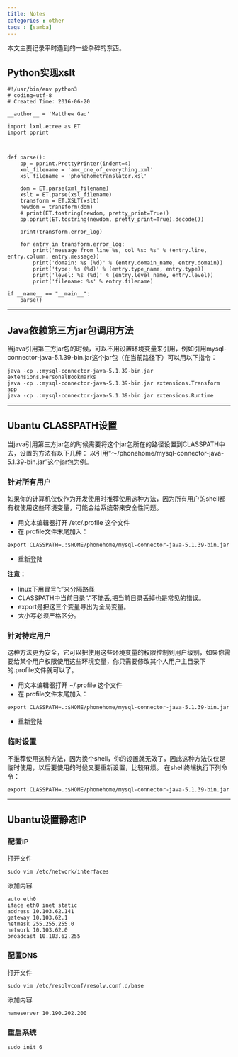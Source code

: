 ```yaml
---
title: Notes
categories : other
tags : [samba]
---
```


本文主要记录平时遇到的一些杂碎的东西。

<!-- more -->

## Python实现xslt
```
#!/usr/bin/env python3
# coding=utf-8
# Created Time: 2016-06-20

__author__ = 'Matthew Gao'

import lxml.etree as ET
import pprint



def parse():
    pp = pprint.PrettyPrinter(indent=4)
    xml_filename = 'amc_one_of_everything.xml'
    xsl_filename = 'phonehometranslator.xsl'

    dom = ET.parse(xml_filename)
    xslt = ET.parse(xsl_filename)
    transform = ET.XSLT(xslt)
    newdom = transform(dom)
    # print(ET.tostring(newdom, pretty_print=True))
    pp.pprint(ET.tostring(newdom, pretty_print=True).decode())

    print(transform.error_log)

    for entry in transform.error_log:
        print('message from line %s, col %s: %s' % (entry.line, entry.column, entry.message))
        print('domain: %s (%d)' % (entry.domain_name, entry.domain))
        print('type: %s (%d)' % (entry.type_name, entry.type))
        print('level: %s (%d)' % (entry.level_name, entry.level))
        print('filename: %s' % entry.filename)

if __name__ == "__main__":
    parse()
```

---

## Java依赖第三方jar包调用方法
当java引用第三方jar包的时候，可以不用设置环境变量来引用，例如引用mysql-connector-java-5.1.39-bin.jar这个jar包（在当前路径下）可以用以下指令：
```
java -cp .:mysql-connector-java-5.1.39-bin.jar extensions.PersonalBookmarks
java -cp .:mysql-connector-java-5.1.39-bin.jar extensions.Transform app
java -cp .:mysql-connector-java-5.1.39-bin.jar extensions.Runtime
```

---

## Ubantu CLASSPATH设置
当java引用第三方jar包的时候需要将这个jar包所在的路径设置到CLASSPATH中去，设置的方法有以下几种：
以引用“～/phonehome/mysql-connector-java-5.1.39-bin.jar”这个jar包为例。
### 针对所有用户
如果你的计算机仅仅作为开发使用时推荐使用这种方法，因为所有用户的shell都有权使用这些环境变量，可能会给系统带来安全性问题。 
- 用文本编辑器打开 /etc/.profile 这个文件
- 在.profile文件末尾加入：
```
export CLASSPATH=.:$HOME/phonehome/mysql-connector-java-5.1.39-bin.jar
```
- 重新登陆

**注意：**
- linux下用冒号“:”来分隔路径 
- CLASSPATH中当前目录“.”不能丢,把当前目录丢掉也是常见的错误。 
- export是把这三个变量导出为全局变量。 
- 大小写必须严格区分。

### 针对特定用户
这种方法更为安全，它可以把使用这些环境变量的权限控制到用户级别，如果你需要给某个用户权限使用这些环境变量，你只需要修改其个人用户主目录下的.profile文件就可以了。
- 用文本编辑器打开 ~/.profile 这个文件
- 在.profile文件末尾加入：
```
export CLASSPATH=.:$HOME/phonehome/mysql-connector-java-5.1.39-bin.jar
```
- 重新登陆

### 临时设置
不推荐使用这种方法，因为换个shell，你的设置就无效了，因此这种方法仅仅是临时使用，以后要使用的时候又要重新设置，比较麻烦。 
在shell终端执行下列命令：
```
export CLASSPATH=.:$HOME/phonehome/mysql-connector-java-5.1.39-bin.jar
```

---

## Ubantu设置静态IP
### 配置IP
打开文件
```
sudo vim /etc/network/interfaces
```
添加内容
```
auto eth0
iface eth0 inet static
address 10.103.62.141
gateway 10.103.62.1
netmask 255.255.255.0
network 10.103.62.0
broadcast 10.103.62.255
```

### 配置DNS
打开文件
```
sudo vim /etc/resolvconf/resolv.conf.d/base
```
添加内容
```
nameserver 10.190.202.200
```

### 重启系统
```
sudo init 6
```